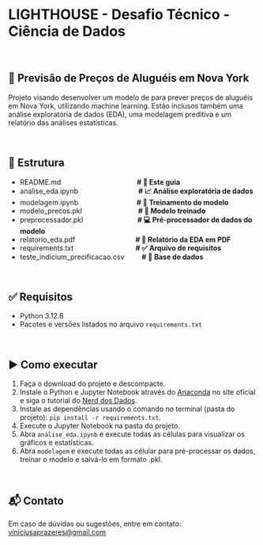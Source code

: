 # LIGHTHOUSE - Desafio Técnico - Ciência de Dados

</br> 

## 🗽 Previsão de Preços de Aluguéis em Nova York

Projeto visando desenvolver um modelo de para prever preços de aluguéis em Nova York, utilizando machine learning. Estão inclusos também uma análise exploratória de dados (EDA), uma modelagem preditiva e um relatório das análises estatísticas.

</br>

## 📂 Estrutura

- README.md &nbsp; &nbsp; &nbsp; &nbsp; &nbsp; &nbsp; &nbsp; &nbsp; &nbsp; &nbsp; &nbsp; &nbsp; &nbsp; &nbsp; &nbsp; &nbsp; &nbsp; &nbsp; &nbsp; **# 📖 Este guia**
- analise_eda.ipynb &nbsp; &nbsp; &nbsp; &nbsp; &nbsp; &nbsp; &nbsp; &nbsp; &nbsp; &nbsp; &nbsp; &nbsp; &nbsp; &nbsp; &nbsp; **# 📈 Análise exploratória de dados**
- modelagem.ipynb &nbsp; &nbsp; &nbsp; &nbsp; &nbsp; &nbsp; &nbsp; &nbsp; &nbsp; &nbsp; &nbsp; &nbsp; &nbsp; &nbsp; &nbsp;**# 🔧 Treinamento do modelo**
- modelo_precos.pkl &nbsp; &nbsp; &nbsp; &nbsp; &nbsp; &nbsp; &nbsp; &nbsp; &nbsp; &nbsp; &nbsp; &nbsp; &nbsp; &nbsp; **# 🤖 Modelo treinado**
- preprocessador.pkl &nbsp; &nbsp; &nbsp; &nbsp; &nbsp; &nbsp; &nbsp; &nbsp; &nbsp; &nbsp; &nbsp; &nbsp; &nbsp; &nbsp;**# 💻 Pré-processador de dados do modelo**
- relatorio_eda.pdf &nbsp; &nbsp; &nbsp; &nbsp; &nbsp; &nbsp; &nbsp; &nbsp; &nbsp; &nbsp; &nbsp; &nbsp; &nbsp; &nbsp; &nbsp;&nbsp;**# 📑 Relatório da EDA em PDF**
- requirements.txt  &nbsp; &nbsp; &nbsp; &nbsp; &nbsp; &nbsp; &nbsp; &nbsp; &nbsp; &nbsp; &nbsp; &nbsp; &nbsp; &nbsp; &nbsp; &nbsp;**# ✅ Arquivo de requisitos**
- teste_indicium_precificacao.csv &nbsp; &nbsp; &nbsp;&nbsp;&nbsp; **# 🎲 Base de dados**

</br>

## ✅ Requisitos

- Python 3.12.8
- Pacotes e versões listados no arquivo `requirements.txt`

</br>

## ▶️ Como executar

1. Faça o download do projeto e descompacte.
2. Instale o Python e Jupyter Notebook através do [Anaconda](https://www.anaconda.com/download/success) no site oficial e siga o tutorial do [Nerd dos Dados](https://www.youtube.com/watch?v=ca14yP-DuJk).
3. Instale as dependências usando o comando no terminal (pasta do projeto): `pip install -r requirements.txt`.
4. Execute o Jupyter Notebook na pasta do projeto.
5. Abra `análise_eda.ipynb` e execute todas as células para visualizar os gráficos e estatísticas.
6. Abra `modelagem` e execute todas as célular para pré-processar os dados, treinar o modelo e salvá-lo em formato .pkl.

</br>

## 📬 Contato
Em caso de dúvidas ou sugestões, entre em contato: viniciusaprazeres@gmail.com
